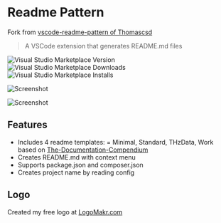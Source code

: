 # Readme Pattern

Fork from [vscode-readme-pattern of Thomascsd](https://github.com/thomascsd/vscode-readme-pattern.git) 

> A VSCode extension that generates README.md files

![Visual Studio Marketplace Version](https://img.shields.io/visual-studio-marketplace/v/thomascsd.vscode-readme-pattern)
![Visual Studio Marketplace Downloads](https://img.shields.io/visual-studio-marketplace/d/thomascsd.vscode-readme-pattern)
![Visual Studio Marketplace Installs](https://img.shields.io/visual-studio-marketplace/i/thomascsd.vscode-readme-pattern)

![Screenshot](https://raw.githubusercontent.com/thomascsd/vscode-readme-pattern/master/images/screenshot.gif)

![Screenshot](https://raw.githubusercontent.com/thomascsd/vscode-readme-pattern/master/images/screenshot01.gif)

## Features

- Includes 4 readme templates: = Minimal, Standard, THzData, Work based on [The-Documentation-Compendium](https://github.com/kylelobo/The-Documentation-Compendium)
- Creates README.md with context menu
- Supports package.json and composer.json
- Creates project name by reading config

## Logo

Created my free logo at [LogoMakr.com](https://logomakr.com/)
